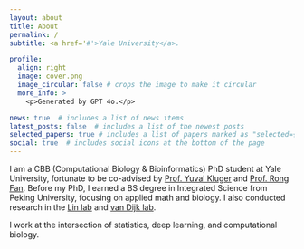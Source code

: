 ```yaml
---
layout: about
title: About
permalink: /
subtitle: <a href='#'>Yale University</a>.

profile:
  align: right
  image: cover.png
  image_circular: false # crops the image to make it circular
  more_info: >
    <p>Generated by GPT 4o.</p>

news: true  # includes a list of news items
latest_posts: false  # includes a list of the newest posts
selected_papers: true # includes a list of papers marked as "selected={true}"
social: true  # includes social icons at the bottom of the page
---
```



I am a CBB (Computational Biology & Bioinformatics) PhD student at Yale University, fortunate to be co-advised by [Prof. Yuval Kluger](https://medicine.yale.edu/lab/kluger/) and [Prof. Rong Fan](https://seas.yale.edu/faculty-research/faculty-directory/rong-fan). Before my PhD, I earned a BS degree in Integrated Science from Peking University, focusing on applied math and biology. I also conducted research in the [Lin lab](http://www.thelinlab.org/index.html) and [van Dijk lab](https://www.vandijklab.org).

I work at the intersection of statistics, deep learning, and computational biology.

